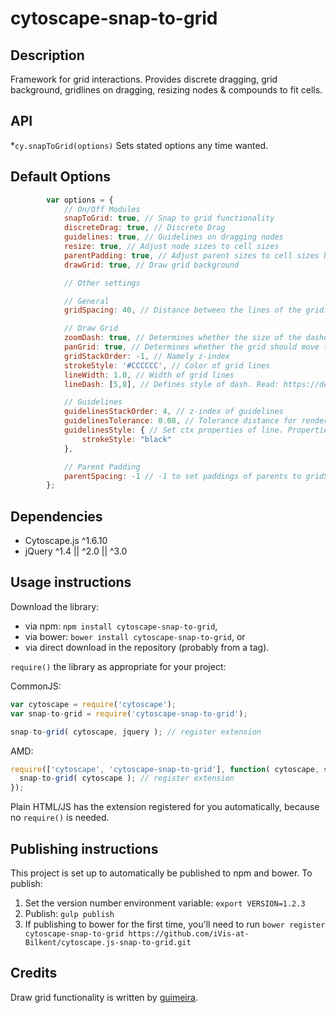 cytoscape-snap-to-grid
================================================================================


## Description

Framework for grid interactions. Provides discrete dragging, grid background, gridlines on dragging, resizing nodes 
& compounds to fit cells.


## API

 *`cy.snapToGrid(options)` Sets stated options any time wanted.
 
## Default Options
```js
        var options = {
            // On/Off Modules
            snapToGrid: true, // Snap to grid functionality
            discreteDrag: true, // Discrete Drag
            guidelines: true, // Guidelines on dragging nodes
            resize: true, // Adjust node sizes to cell sizes
            parentPadding: true, // Adjust parent sizes to cell sizes by padding
            drawGrid: true, // Draw grid background

            // Other settings

            // General
            gridSpacing: 40, // Distance between the lines of the grid.

            // Draw Grid
            zoomDash: true, // Determines whether the size of the dashes should change when the drawing is zoomed in and out if grid is drawn.
            panGrid: true, // Determines whether the grid should move then the user moves the graph if grid is drawn.
            gridStackOrder: -1, // Namely z-index
            strokeStyle: '#CCCCCC', // Color of grid lines
            lineWidth: 1.0, // Width of grid lines
            lineDash: [5,8], // Defines style of dash. Read: https://developer.mozilla.org/en-US/docs/Web/API/CanvasRenderingContext2D/setLineDash

            // Guidelines
            guidelinesStackOrder: 4, // z-index of guidelines
            guidelinesTolerance: 0.08, // Tolerance distance for rendered positions of nodes' interaction.
            guidelinesStyle: { // Set ctx properties of line. Properties are here: http://www.w3schools.com/tags/ref_canvas.asp
                strokeStyle: "black"
            },

            // Parent Padding
            parentSpacing: -1 // -1 to set paddings of parents to gridSpacing
        };
```

## Dependencies

 * Cytoscape.js ^1.6.10
 * jQuery ^1.4 || ^2.0 || ^3.0


## Usage instructions

Download the library:
 * via npm: `npm install cytoscape-snap-to-grid`,
 * via bower: `bower install cytoscape-snap-to-grid`, or
 * via direct download in the repository (probably from a tag).

`require()` the library as appropriate for your project:

CommonJS:
```js
var cytoscape = require('cytoscape');
var snap-to-grid = require('cytoscape-snap-to-grid');

snap-to-grid( cytoscape, jquery ); // register extension
```

AMD:
```js
require(['cytoscape', 'cytoscape-snap-to-grid'], function( cytoscape, snap-to-grid ){
  snap-to-grid( cytoscape ); // register extension
});
```

Plain HTML/JS has the extension registered for you automatically, because no `require()` is needed.


## Publishing instructions

This project is set up to automatically be published to npm and bower.  To publish:

1. Set the version number environment variable: `export VERSION=1.2.3`
1. Publish: `gulp publish`
1. If publishing to bower for the first time, you'll need to run `bower register cytoscape-snap-to-grid https://github.com/iVis-at-Bilkent/cytoscape.js-snap-to-grid.git`


## Credits
Draw grid functionality is written by [guimeira](https://github.com/guimeira).